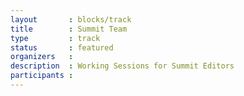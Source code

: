 ```yaml
---
layout       : blocks/track
title        : Summit Team
type         : track
status       : featured
organizers   :
description  : Working Sessions for Summit Editors
participants :
---
```

